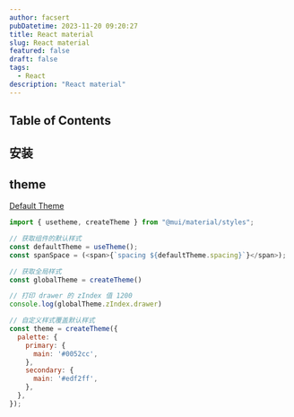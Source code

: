 ```yaml
---
author: facsert
pubDatetime: 2023-11-20 09:20:27
title: React material
slug: React material
featured: false
draft: false
tags:
  - React
description: "React material"
---
```


## Table of Contents

## 安装

## theme

[Default Theme](https://mui.com/material-ui/customization/default-theme/)

```js
import { usetheme, createTheme } from "@mui/material/styles";

// 获取组件的默认样式
const defaultTheme = useTheme();
const spanSpace = (<span>{`spacing ${defaultTheme.spacing}`}</span>);

// 获取全局样式
const globalTheme = createTheme()

// 打印 drawer 的 zIndex 值 1200
console.log(globalTheme.zIndex.drawer)

// 自定义样式覆盖默认样式
const theme = createTheme({
  palette: {
    primary: {
      main: '#0052cc',
    },
    secondary: {
      main: '#edf2ff',
    },
  },
});
```
